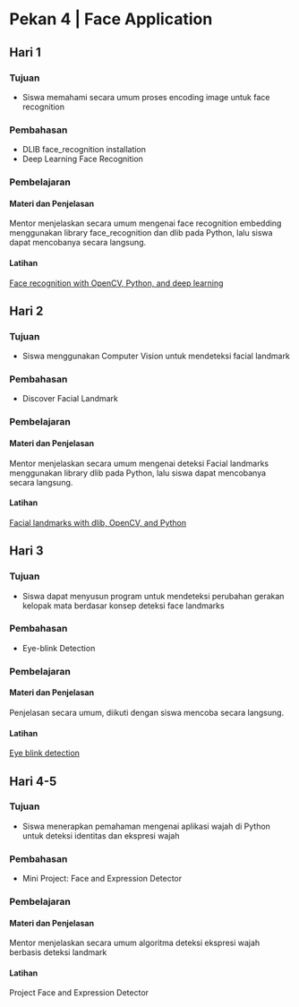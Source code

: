 # Pekan 4 | Face Application

## Hari 1
### Tujuan
- Siswa memahami secara umum proses encoding image untuk face recognition
### Pembahasan
- DLIB face_recognition installation
- Deep Learning Face Recognition
### Pembelajaran
#### Materi dan Penjelasan
Mentor menjelaskan secara umum mengenai face recognition embedding menggunakan library face_recognition dan dlib pada Python, lalu siswa dapat mencobanya secara langsung.
#### Latihan
[Face recognition with OpenCV, Python, and deep learning](https://pyimagesearch.com/2018/06/18/face-recognition-with-opencv-python-and-deep-learning/)

## Hari 2
### Tujuan
- Siswa menggunakan Computer Vision untuk mendeteksi facial landmark
### Pembahasan
- Discover Facial Landmark
### Pembelajaran
#### Materi dan Penjelasan
Mentor menjelaskan secara umum mengenai deteksi Facial landmarks menggunakan library dlib pada Python, lalu siswa dapat mencobanya secara langsung.
#### Latihan
[Facial landmarks with dlib, OpenCV, and Python](https://pyimagesearch.com/2017/04/03/facial-landmarks-dlib-opencv-python/)

## Hari 3
### Tujuan
- Siswa dapat menyusun program untuk mendeteksi perubahan gerakan kelopak mata berdasar konsep deteksi face landmarks
### Pembahasan
- Eye-blink Detection
### Pembelajaran
#### Materi dan Penjelasan
Penjelasan secara umum, diikuti dengan siswa mencoba secara langsung.
#### Latihan
[Eye blink detection](https://pyimagesearch.com/2017/04/24/eye-blink-detection-opencv-python-dlib/)

## Hari 4-5
### Tujuan
- Siswa menerapkan pemahaman mengenai aplikasi wajah di Python untuk deteksi identitas dan ekspresi wajah
### Pembahasan
- Mini Project: Face and Expression Detector
### Pembelajaran
#### Materi dan Penjelasan
Mentor menjelaskan secara umum algoritma deteksi ekspresi wajah berbasis deteksi landmark
#### Latihan
Project Face and Expression Detector
